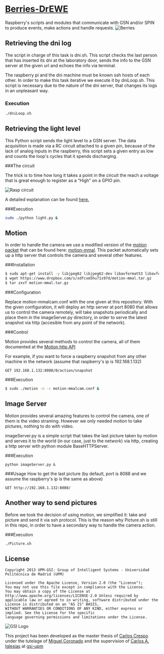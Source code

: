 # [Berries-DrEWE](https://github.com/carloscrespog/Berries-DrEWE)


Raspberry's scripts and modules that communicate with GSN and/or SPIN to produce events, make actions and handle requests.
![Berries](https://dl.dropboxusercontent.com/u/25002167/EWE%20repo/DrEWE%20full%20-%20Berries.png)
## Retrieving the dni log

The script in charge of this task is dni.sh. This script checks the last person that has inserted its dni at the laboratory door,
sends the info to the GSN server at the given url and echoes the info via terminal.

The raspberry pi and the dni machine must be known ssh hosts of each other. In order to make this task iterative we execute it by dniLoop.sh. This script is necessary due to the nature of the dni server, that changes its logs in an unpleasant way.

### Execution

```bash
./dniLoop.sh
```

## Retrieving the light level

This Python script sends the light level to a GSN server. The data acquisition is made via a RC circuit attached to a given pin, because of the lack of analog inputs in the raspberry, this script sets a given entry as low and counts the loop's cycles that it spends discharging. 

###The circuit

The trick is to time how long it takes a point in the circuit the reach a voltage that is great enough to register as a “High” on a GPIO pin.

![Rasp circuit](http://www.raspberrypi-spy.co.uk/wp-content/uploads/2012/08/Light-Sensor.png)

A detailed explanation can be found [here.](http://www.raspberrypi-spy.co.uk/2012/08/reading-analogue-sensors-with-one-gpio-pin/)

###Execution
```bash
sudo ./python light.py &
```

## Motion

In order to handle the camera we use a modified version of the [motion packet](http://www.lavrsen.dk/foswiki/bin/view/Motion/WebHome) that can be found here: [motion-mmal](https://github.com/dozencrows/motion/tree/mmal-test). This packet automatically sets up a
http server that controls the camera and several other features.

###Installation

```bash
$ sudo apt-get install -y libjpeg62 libjpeg62-dev libavformat53 libavformat-dev libavcodec53 libavcodec-dev libavutil51 libavutil-dev libc6-dev zlib1g-dev libmysqlclient18 libmysqlclient-dev libpq5 libpq-dev
$ wget https://www.dropbox.com/s/xdfcxm5hu71s97d/motion-mmal.tar.gz
$ tar zxvf motion-mmal.tar.gz
```
###Configuration

Replace motion-mmalcam.conf with the one given at this repository. With the given configuration, it will deploy an http server at port 8080 that allows us to control the camera remotely, will take snapshots periodically and place them in the imageServer.py directory, in order to serve the latest snapshot via http (accesible from any point of the network).

###Control

Motion provides several methods to control the camera, all of them documented at the [Motion http API](http://www.lavrsen.dk/foswiki/bin/view/Motion/MotionHttpAPI)

For example, if you want to force a raspberry snapshot from any other machine in the network (assume that raspberry's ip is 192.168.1.132)

```
GET 192.168.1.132:8080/0/action/snapshot
```

###Execution
```bash
$ sudo ./motion -n -c motion-mmalcam.conf &
```


## Image Server

Motion provides several amazing features to control the camera, one of them is the video straming. However we only needed motion to take pictures, nothing to do with video. 

imageServer.py is a simple script that takes the last picture taken by motion and serves it to the world (in our case, just to the network) via http, creating a http server with python module BaseHTTPServer.

###Execution
```
python imageServer.py &
```
###Usage
How to get the last picture (by default, port is 8088 and we assume the raspberry's ip is the same as above)
```
GET http://192.168.1.132:8080/
```
## Another way to send pictures

Before we took the decision of using motion, we simplified it: take and picture and send it via ssh protocol. This is the reason why Picture.sh is still in this repo, in order to have a secondary way to handle the camera action.

###Execution

```bash
./Picture.sh
```



## License

```
Copyright 2013 UPM-GSI: Group of Intelligent Systems - Universidad Politécnica de Madrid (UPM)

Licensed under the Apache License, Version 2.0 (the "License"); 
You may not use this file except in compliance with the License. 
You may obtain a copy of the License at http://www.apache.org/licenses/LICENSE-2.0 Unless required by 
applicable law or agreed to in writing, software distributed under the License is distributed on an "AS IS" BASIS,
WITHOUT WARRANTIES OR CONDITIONS OF ANY KIND, either express or implied. See the License for the specific 
language governing permissions and limitations under the License.
```
![GSI Logo](http://gsi.dit.upm.es/templates/jgsi/images/logo.png)

This project has been developed as the master thesis of [Carlos Crespo](https://github.com/carloscrespog) under the tutelage of [Miguel Coronado](https://github.com/miguelcb84) and the supervision of [Carlos A. Iglesias](https://github.com/cif2cif) at [gsi-upm](https://github.com/gsi-upm)

























